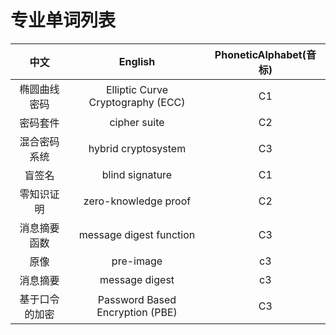 # 专业单词列表

| 中文 | English | PhoneticAlphabet(音标) |
|:----:|:---------:|:----------------------:|
 |椭圆曲线密码 | Elliptic Curve Cryptography (ECC) | C1|
 |密码套件 | cipher suite | C2|
 |混合密码系统 | hybrid cryptosystem | C3|
 |盲签名 | blind signature | C1|
 |零知识证明 | zero-knowledge proof | C2|
 |消息摘要函数 | message digest function | C3|
 |原像| pre-image |c3|
 |消息摘要| message digest|c3|
 |基于口令的加密| Password Based Encryption (PBE)|C3|
